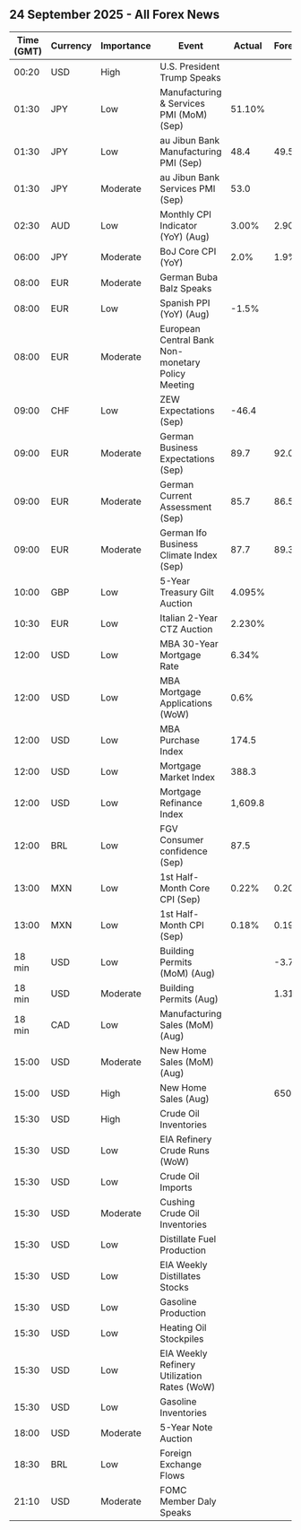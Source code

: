 ## 24 September 2025 - All Forex News

| Time (GMT) | Currency | Importance | Event | Actual | Forecast | Previous |
|------|----------|------------|-------|--------|----------|----------|
| 00:20 | USD | High | U.S. President Trump Speaks |  |  |  |
| 01:30 | JPY | Low | Manufacturing & Services PMI (MoM) (Sep) | 51.10% |  | 52.00% |
| 01:30 | JPY | Low | au Jibun Bank Manufacturing PMI (Sep) | 48.4 | 49.5 | 49.7 |
| 01:30 | JPY | Moderate | au Jibun Bank Services PMI (Sep) | 53.0 |  | 53.1 |
| 02:30 | AUD | Low | Monthly CPI Indicator (YoY) (Aug) | 3.00% | 2.90% | 2.80% |
| 06:00 | JPY | Moderate | BoJ Core CPI (YoY) | 2.0% | 1.9% | 2.0% |
| 08:00 | EUR | Moderate | German Buba Balz Speaks |  |  |  |
| 08:00 | EUR | Low | Spanish PPI (YoY) (Aug) | -1.5% |  | 0.4% |
| 08:00 | EUR | Moderate | European Central Bank Non-monetary Policy Meeting |  |  |  |
| 09:00 | CHF | Low | ZEW Expectations (Sep) | -46.4 |  | -53.8 |
| 09:00 | EUR | Moderate | German Business Expectations (Sep) | 89.7 | 92.0 | 91.4 |
| 09:00 | EUR | Moderate | German Current Assessment (Sep) | 85.7 | 86.5 | 86.4 |
| 09:00 | EUR | Moderate | German Ifo Business Climate Index (Sep) | 87.7 | 89.3 | 88.9 |
| 10:00 | GBP | Low | 5-Year Treasury Gilt Auction | 4.095% |  | 4.022% |
| 10:30 | EUR | Low | Italian 2-Year CTZ Auction | 2.230% |  | 2.200% |
| 12:00 | USD | Low | MBA 30-Year Mortgage Rate | 6.34% |  | 6.39% |
| 12:00 | USD | Low | MBA Mortgage Applications (WoW) | 0.6% |  | 29.7% |
| 12:00 | USD | Low | MBA Purchase Index | 174.5 |  | 174.0 |
| 12:00 | USD | Low | Mortgage Market Index | 388.3 |  | 386.1 |
| 12:00 | USD | Low | Mortgage Refinance Index | 1,609.8 |  | 1,596.7 |
| 12:00 | BRL | Low | FGV Consumer confidence (Sep) | 87.5 |  | 86.2 |
| 13:00 | MXN | Low | 1st Half-Month Core CPI (Sep) | 0.22% | 0.20% | 0.09% |
| 13:00 | MXN | Low | 1st Half-Month CPI (Sep) | 0.18% | 0.19% | -0.02% |
| 18 min | USD | Low | Building Permits (MoM) (Aug) |  | -3.7% | -2.2% |
| 18 min | USD | Moderate | Building Permits (Aug) |  | 1.312M | 1.362M |
| 18 min | CAD | Low | Manufacturing Sales (MoM) (Aug) |  |  | 2.5% |
| 15:00 | USD | Moderate | New Home Sales (MoM) (Aug) |  |  | -0.6% |
| 15:00 | USD | High | New Home Sales (Aug) |  | 650K | 652K |
| 15:30 | USD | High | Crude Oil Inventories |  |  | -9.285M |
| 15:30 | USD | Low | EIA Refinery Crude Runs (WoW) |  |  | -0.394M |
| 15:30 | USD | Low | Crude Oil Imports |  |  | -3.111M |
| 15:30 | USD | Moderate | Cushing Crude Oil Inventories |  |  | -0.296M |
| 15:30 | USD | Low | Distillate Fuel Production |  |  | -0.274M |
| 15:30 | USD | Low | EIA Weekly Distillates Stocks |  |  | 4.046M |
| 15:30 | USD | Low | Gasoline Production |  |  | -0.180M |
| 15:30 | USD | Low | Heating Oil Stockpiles |  |  | 0.670M |
| 15:30 | USD | Low | EIA Weekly Refinery Utilization Rates (WoW) |  |  | -1.6% |
| 15:30 | USD | Low | Gasoline Inventories |  |  | -2.347M |
| 18:00 | USD | Moderate | 5-Year Note Auction |  |  | 3.724% |
| 18:30 | BRL | Low | Foreign Exchange Flows |  |  | -0.163B |
| 21:10 | USD | Moderate | FOMC Member Daly Speaks |  |  |  |
